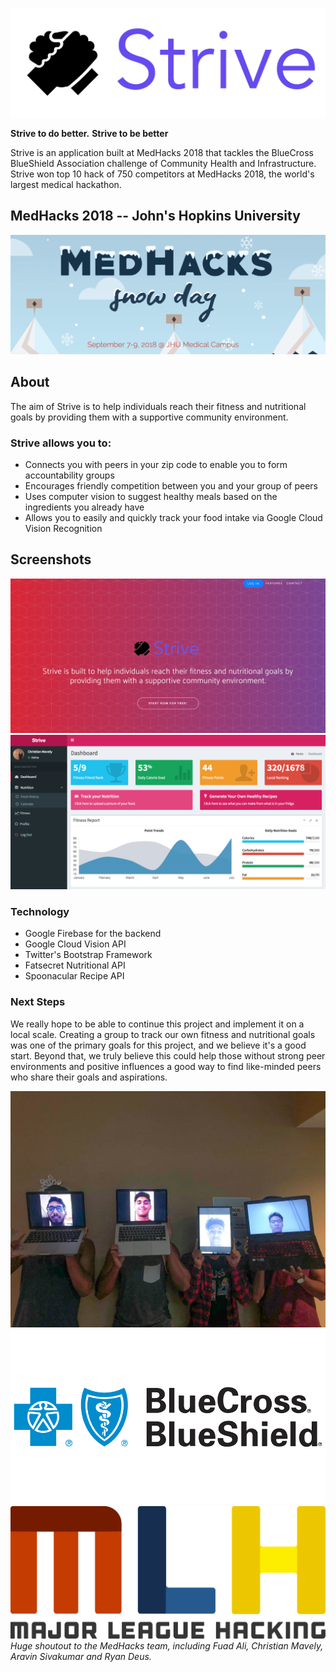 ![Image Not Found](media/striveLogo.png)

**Strive to do better.**
**Strive to be better** 

Strive is an application built at MedHacks 2018 that tackles the BlueCross BlueShield Association challenge of Community Health and Infrastructure. Strive won top 10 hack of 750 competitors at MedHacks 2018, the world's largest medical hackathon. 

## MedHacks 2018 -- John's Hopkins University

![Image Not Found](media/medhacksbanner.png)

## About
The aim of Strive is to help individuals reach their fitness and nutritional goals by providing them with a supportive community environment.

### Strive allows you to:
* Connects you with peers in your zip code to enable you to form accountability groups
* Encourages friendly competition between you and your group of peers
* Uses computer vision to suggest healthy meals based on the ingredients you already have
* Allows you to easily and quickly track your food intake via Google Cloud Vision Recognition


## Screenshots

![Landing Page](media/landingpage.png)
![Dashboard](media/dashboard.png)

### Technology
* Google Firebase for the backend
* Google Cloud Vision API
* Twitter's Bootstrap Framework
* Fatsecret Nutritional API
* Spoonacular Recipe API

### Next Steps

We really hope to be able to continue this project and implement it on a local scale. Creating a group to track our own fitness and nutritional goals was one of the primary goals for this project, and we believe it's a good start. Beyond that, we truly believe this could help those without strong peer environments and positive influences a good way to find like-minded peers who share their goals and aspirations.



![Team Picture](media/medhacksteam.jpg)
![Blue Cross Blue Shield Logo](media/bluecrosslogo.png) ![MLH Logo](media/mlhlogo.png)
*Huge shoutout to the MedHacks team, including Fuad Ali, Christian Mavely, Aravin Sivakumar and Ryan Deus.*


